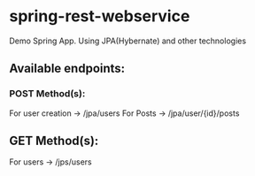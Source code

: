 # spring-rest-webservice
Demo Spring App. 
Using JPA(Hybernate) and other technologies

## Available endpoints:

### POST Method(s): 
For user creation -> /jpa/users
For Posts -> /jpa/user/{id}/posts

## GET Method(s):
For users -> /jps/users